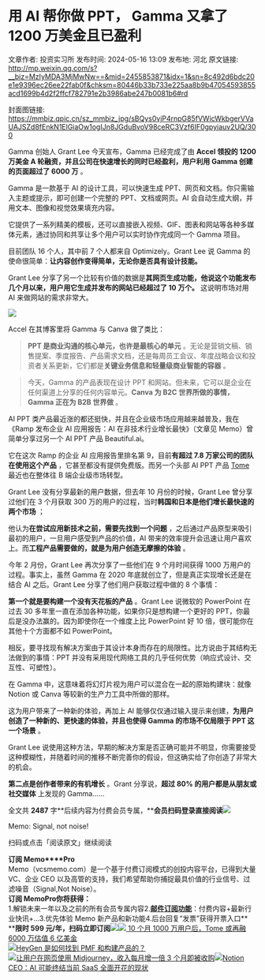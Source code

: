 # 用 AI 帮你做 PPT， Gamma 又拿了 1200 万美金且已盈利

文章作者: 投资实习所
发布时间: 2024-05-16 13:09
发布地: 河北
原文链接: http://mp.weixin.qq.com/s?__biz=MzIyMDA3MjMwNw==&mid=2455853871&idx=1&sn=8c492d6bdc20e1e9396ec26ee22fab0f&chksm=80446b33b733e225aa8b9b47054593855acd1699b4d2f2ffcf782791e2b3986abe247b0081b6#rd

封面图链接: https://mmbiz.qpic.cn/sz_mmbiz_jpg/sBQys0vjP4rnpG85fVWicWkbgerVVaUAJSZd8fEnkN1ElGiaOw1ogIJn8JGduBvoV98ceRC3Vzf6IF0gpyiauv2UQ/300

Gamma 创始人 Grant Lee 今天宣布，Gamma 已经完成了由 **Accel 领投的 1200 万美金 A
轮融资，并且公司在快速增长的同时已经盈利，用户利用 Gamma 创建的页面超过了 6000 万** 。

Gamma 是一款基于 AI 的设计工具，可以快速生成 PPT、网页和文档。你只需输入主题或提示，即可创建一个完整的 PPT、文档或网页。AI
会自动生成大纲，并用文本、图像和视觉效果填充内容。

它提供了一系列精美的模板，还可以直接嵌入视频、GIF、图表和网站等各种多媒体元素，通过协同和共享让多个用户可以实时协作完成同一个 Gamma 项目。

目前团队 16 个人，其中前 7 个人都来自 Optimizely。Grant Lee 说 Gamma
的使命很简单：**让内容创作变得简单，无论你是否具有设计技能。**

Grant Lee 分享了另一个比较有价值的数据是**其网页生成功能，他说这个功能发布几个月以来，用户用它生成并发布的网站已经超过了 10 万个。**
这说明市场对用 AI 来做网站的需求非常大。

![](https://mmbiz.qpic.cn/sz_mmbiz_png/sBQys0vjP4rnpG85fVWicWkbgerVVaUAJqias0GncOrAoxPU9JlJs1o9hqHWCPibH82DnQVEUlXftYAFYmch3N9WA/640?wx_fmt=png&from=appmsg)

Accel 在其博客里将 Gamma 与 Canva 做了类比：

> **PPT 是商业沟通的核心单元，也许是最核心的单元**
> 。无论是营销文稿、销售提案、季度报告、产品需求文档，还是每周员工会议、年度战略会议和投资者关系更新，它们都是**关键业务信息和轻量级商业智能的容器**
> 。

> 今天，Gamma 的产品表现在设计 PPT 和网站。但未来，它可以是企业在任何渠道上分享的任何内容单元。**Canva 为 B2C
> 世界所做的事情，Gamma 正在为 B2B 世界做** 。

AI PPT 类产品最近涨的都还挺快，并且在企业级市场应用越来越普及，我在《Ramp 发布企业 AI 应用报告：AI 在非技术行业增长最快》（文章见
Memo）曾简单分享过另一个 AI PPT 产品 Beautiful.ai。

它在这次 Ramp 的企业 AI 应用报告里排名第 9，目前**有超过 7.8 万家公司的团队在使用这个产品** ，它甚至都没有提供免费版。而另一个头部
AI PPT 产品 [Tome
](http://mp.weixin.qq.com/s?__biz=MzIyMDA3MjMwNw==&mid=2455851709&idx=1&sn=d17d920f529a93d4b4d50b1cec3da56a&chksm=804462a1b733ebb73240570be2cac90be912b42efc2a61be12a9349442bfdf125104b1ff3692&scene=21#wechat_redirect)最近也在整体往
B 端企业级市场转型。

Grant Lee 没有分享最新的用户数据，但去年 10 月份的时候，Grant Lee 曾分享过他们在 3 个月获取 300
万的用户的过程，当时**韩国和日本是他们增长最快速的两个市场** ；

他认为**在尝试应用新技术之前，需要先找到一个问题** ，之后通过产品原型来吸引最初的用户，一旦用户感受到产品的价值，AI
带来的效率提升会迅速让用户喜欢上。而**工程产品需要做的，就是为用户创造无摩擦的体验** 。

今年 2 月份，Grant Lee 再次分享了一些他们在 9 个月时间获得 1000 万用户的过程。事实上，虽然 Gamma 在 2020
年底就创立了，但是真正实现增长还是在结合 AI 之后。Grant Lee 分享了他们用户获取过程中做的 8 个事情：  

**第一个就是要构建一个没有天花板的产品** 。Grant Lee 说微软的 PowerPoint 在过去 30
多年里一直在添加各种功能，如果你只是想构建一个更好的 PPT，你最后是没办法赢的。因为即使你在一个维度上比 PowerPoint 好 10
倍，很可能你在其他十个方面都不如 PowerPoint。

相反，要寻找现有解决方案由于其设计本身而存在的局限性。比方说由于其结构无法做到的事情：PPT
并没有采用现代网络工具的几乎任何优势（响应式设计、交互性、可塑性）。

在 Gamma 中，这意味着将幻灯片视为用户可以混合在一起的原始构建块：就像 Notion 或 Canva 等较新的生产力工具中所做的那样。

这为用户带来了一种新的体验，再加上 AI 能够仅仅通过输入提示来创建，**为用户创造了一种新的、更快速的体验，并且也使得 Gamma 的市场不仅局限于
PPT 这一个场景** 。

Grant Lee
说使用这种方法，早期的解决方案是否正确可能并不明显，你需要接受这种模糊性，并随着时间的推移不断完善你的假设，但这确实给了你创造了非常大的机会。

**第二点是创作者带来的有机增长** 。Grant 分享说，**超过 80% 的用户都是从朋友或社交媒体** 上发现的 Gamma……

全文共 **2487**
字**后续内容为付费会员专属，****会员扫码登录直接阅读**![](https://mmbiz.qpic.cn/sz_mmbiz_png/sBQys0vjP4rnpG85fVWicWkbgerVVaUAJht8olaPEw3DGliaZqAjkzDbrbzpbFx7hwHaM169iaa3qKhXwcwroAVng/640?wx_fmt=png&from=appmsg)  

Memo: Signal, not noise!

扫码或点击「阅读原文」继续阅读

**订阅 Memo****Pro**  
Memo（vcsmemo.com）是一个基于付费订阅模式的创投内容平台，已得到大量 VC、企业 CEO
以及高管的支持，我们希望帮助你捕捉最具价值的行业信号、过滤噪音（Signal,Not Noise）。  
**订阅 Memo****Pro****你将获得：**  
1.解锁未来一年以及之前的所有会员专属内容2.[**邮件订阅功能**](http://mp.weixin.qq.com/s?__biz=MzIyMDA3MjMwNw==&mid=2455853781&idx=1&sn=b6f8e3ddc87e9531f3f8c3e9cd98bd9f&chksm=80446ac9b733e3df93b89c17e905182bda7f4d132f3ac468961dfd70badeb92b9fcdf9f7083b&scene=21#wechat_redirect)：付费内容+最新行业快讯+...3.优先体验
Memo 新产品和新功能4.后台回复“发票”获得开票入口**  
****限时 599
元/年，扫码立即订阅**![](https://mmbiz.qpic.cn/mmbiz_png/mrJibAziaMQhQGoNHniac6wGOyRe172dlS0HCYicyjiaCTtly2pULIz6YPNsXeRjoQFSuDYezsia4ibhbAc1X3GKtVRyw/640?wx_fmt=png&wxfrom=5&wx_lazy=1&wx_co=1)[![](https://mmbiz.qpic.cn/sz_mmbiz_jpg/sBQys0vjP4qXfG3Q2ZljrpaYo6AV9KDApicE0wz5wmbYnPcjxgXfBIDTbnLZWAL71Gwwbfiav4kCIx19nYYrCeZg/640?wx_fmt=jpeg)
10 个月 1000 万用户后，Tome 或再融 6000 万估值 6
亿美金](https://mp.weixin.qq.com/s?__biz=MzIyMDA3MjMwNw==&mid=2455851709&idx=1&sn=d17d920f529a93d4b4d50b1cec3da56a&chksm=804462a1b733ebb73240570be2cac90be912b42efc2a61be12a9349442bfdf125104b1ff3692&scene=21#wechat_redirect)  
[![](https://mmbiz.qpic.cn/sz_mmbiz_jpg/sBQys0vjP4rNKAcToicqiafQDoUuZVQxTia2Y4ibycmuFDehcnQVpVfIvPZDQlrhe0BdJgFhtwEr89D0liaKYd7TW1A/640?wx_fmt=jpeg)HeyGen
是如何找到 PMF
和构建产品的？](https://mp.weixin.qq.com/s?__biz=MzIyMDA3MjMwNw==&mid=2455853828&idx=1&sn=0db56eb778ba9e2395bb2b5fcefc8e79&chksm=80446b18b733e20e6e10eb042e9fb2f1d6a3da8e0135ee10b2584db1835eecb80c477874077a&scene=21#wechat_redirect)  
[![](https://mmbiz.qpic.cn/sz_mmbiz_jpg/sBQys0vjP4oqGBU1ziaxUehXLLZvYwBS2PoLxWwibEFrSKwQicvpguVg6dK5jU7svrOkqgymSIibdMQK0YUZicG0GiaQ/640?wx_fmt=jpeg)让用户在网页使用
Midjourney，收入每月增一倍 3
个月即被收购](https://mp.weixin.qq.com/s?__biz=MzIyMDA3MjMwNw==&mid=2455853675&idx=1&sn=61c8b77dd900aa01d3f66a8cdcb95ad1&chksm=80446a77b733e3618178ad9f68e8527d55ce7541b291f36446f4d39a7f8e5772a53d066f6464&scene=21#wechat_redirect)[![](https://mmbiz.qpic.cn/sz_mmbiz_jpg/sBQys0vjP4pVUd2dicxQPfjGIpHLEwrEla2Z1MOAwu2exoicNeGqrPkMGiaZm9NZrz6icqaR5vjfSmccFTl8V5KIyw/640?wx_fmt=jpeg)Notion
CEO：AI 可能终结当前 SaaS
全面开花的现状](https://mp.weixin.qq.com/s?__biz=MzIyMDA3MjMwNw==&mid=2455853490&idx=1&sn=15f102598526cd67abd43d727bf588b6&chksm=804469aeb733e0b81506032f412ec807422651e7edfaf9758cd5ffb7f58e0ce652c540e599b5&scene=21#wechat_redirect)  

  

